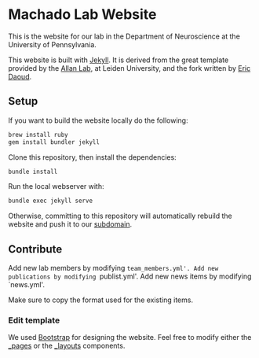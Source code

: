 # Machado Lab Website

This is the website for our lab in the Department of
Neuroscience at the University of Pennsylvania.

This website is built with [Jekyll](https://jekyllrb.com/).
It is derived from the great template provided by the
[Allan Lab](https://www.allanlab.org/aboutwebsite.html), at Leiden University,
and the fork written by
[Eric Daoud](https://github.com/ericdaat/research-lab-website).

## Setup

If you want to build the website locally do the following:

``` bash
brew install ruby
gem install bundler jekyll
```

Clone this repository, then install the dependencies:

``` bash
bundle install
```

Run the local webserver with:

``` bash
bundle exec jekyll serve
```

Otherwise, committing to this repository will automatically rebuild
the website and push it to our [subdomain](lab.timmachado.com).

## Contribute

Add new lab members by modifying `team_members.yml'.
Add new publications by modifying `publist.yml'.
Add new news items by modifying `news.yml'.

Make sure to copy the format used for the existing items.

### Edit template

We used [Bootstrap](https://getbootstrap.com/) for designing the website.
Feel free to modify either the [_pages](_pages/) or the
[_layouts](_layouts/) components.




